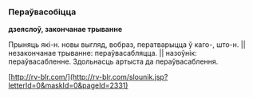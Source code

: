 ### Пераўвасобіцца
**дзеяслоў, закончанае трыванне**

Прыняць які-н. новы выгляд, вобраз, ператварыцца ў каго-, што-н. || незакончанае трыванне: пераўвасабляцца. || назоўнік: пераўвасабленне. Здольнасць артыста да пераўвасаблення.

<a rel="author">[http://rv-blr.com/](http://rv-blr.com/slounik.jsp?letterId=0&maskId=0&pageId=2331)</a>
